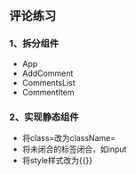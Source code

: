## 评论练习
### 1、拆分组件
* App
* AddComment
* CommentsList
* CommentItem

### 2、实现静态组件
* 将class=改为className=
* 将未闭合的标签闭合，如input
* 将style样式改为{{}}